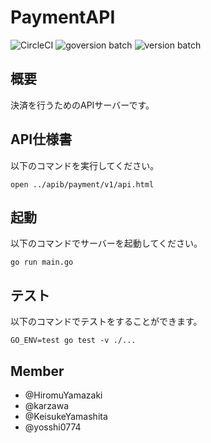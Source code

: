 # PaymentAPI

![CircleCI](https://circleci.com/gh/KeisukeYamashita/payment.svg?style=svg&circle-token=c76f1766d1bcdcc597e785c89d9e20e37f8db21f)
![goversion batch](https://img.shields.io/badge/go-1.11-blue.svg)
![version batch](https://img.shields.io/badge/apiversion-v1-blue.svg)

## 概要

決済を行うためのAPIサーバーです。

## API仕様書

以下のコマンドを実行してください。

```
open ../apib/payment/v1/api.html
```

## 起動

以下のコマンドでサーバーを起動してください。

```
go run main.go
```

## テスト

以下のコマンドでテストをすることができます。

```
GO_ENV=test go test -v ./...
```

## Member

- @HiromuYamazaki
- @karzawa
- @KeisukeYamashita
- @yosshi0774